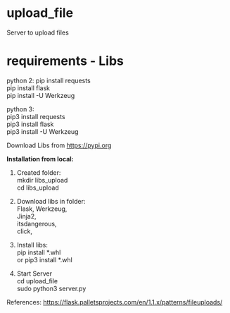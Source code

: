 # upload_file
Server to upload files

# requirements - Libs 
python 2:
pip install requests  
pip install flask  
pip install -U Werkzeug  

python 3:  
pip3 install requests   
pip3 install flask    
pip3 install -U Werkzeug   


Download Libs from https://pypi.org


**Installation from local:**

1. Created folder:  
mkdir libs_upload  
cd libs_upload  

2. Download libs in folder:  
Flask,
Werkzeug,  
Jinja2,  
itsdangerous,  
click,  

3. Install libs:  
pip install *.whl  
or
pip3 install *.whl  

4. Start Server    
cd upload_file   
sudo python3 server.py    
  
References:
https://flask.palletsprojects.com/en/1.1.x/patterns/fileuploads/
